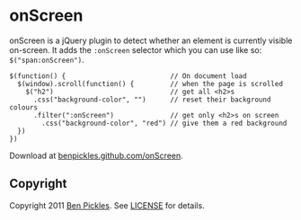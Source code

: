 # onScreen

onScreen is a jQuery plugin to detect whether an element is currently visible on-screen. It adds the `:onScreen` selector which you can use like so: `$("span:onScreen")`.

    $(function() {                          // On document load
      $(window).scroll(function() {         // when the page is scrolled
        $("h2")                             // get all <h2>s
          .css("background-color", "")      // reset their background colours
          .filter(":onScreen")              // get only <h2>s on screen
            .css("background-color", "red") // give them a red background
      })
    })

Download at [benpickles.github.com/onScreen](http://benpickles.github.com/onScreen).

## Copyright

Copyright 2011 [Ben Pickles](http://benpickles.com/). See [LICENSE](http://github.com/benpickles/onScreen/blob/master/LICENSE) for details.
